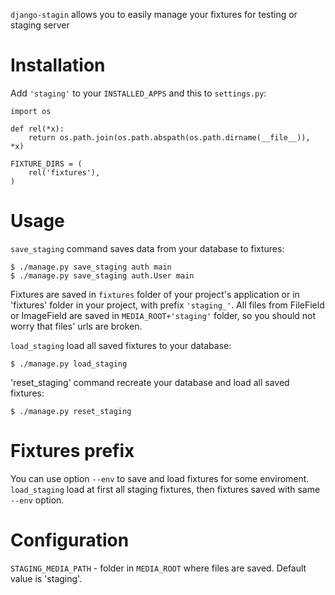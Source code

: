 `django-stagin` allows you to easily manage your fixtures for testing or staging server

# Installation

Add `'staging'` to your `INSTALLED_APPS` and this to `settings.py`:

    import os

    def rel(*x):
        return os.path.join(os.path.abspath(os.path.dirname(__file__)), *x)

    FIXTURE_DIRS = (
        rel('fixtures'),
    )

# Usage

`save_staging` command saves data from your database to fixtures:

    $ ./manage.py save_staging auth main
    $ ./manage.py save_staging auth.User main

Fixtures are saved in `fixtures` folder of your project's application or in 'fixtures' folder in your project, with prefix `'staging_'`. All files from FileField or ImageField are saved in `MEDIA_ROOT+'staging'` folder, so you should not worry that files' urls are broken.

`load_staging` load all saved fixtures to your database:

    $ ./manage.py load_staging

'reset_staging' command recreate your database and load all saved fixtures:

    $ ./manage.py reset_staging

# Fixtures prefix

You can use option `--env` to save and load fixtures for some enviroment. `load_staging` load at first all staging fixtures, then fixtures saved with same `--env` option.

# Configuration

`STAGING_MEDIA_PATH` - folder in `MEDIA_ROOT` where files are saved. Default value is 'staging'.
